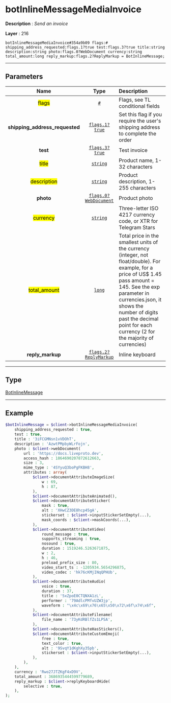 # botInlineMessageMediaInvoice

**Description** : *Send an invoice*

**Layer** : 216

```tl
botInlineMessageMediaInvoice#354a9b09 flags:# shipping_address_requested:flags.1?true test:flags.3?true title:string description:string photo:flags.0?WebDocument currency:string total_amount:long reply_markup:flags.2?ReplyMarkup = BotInlineMessage;
```

---

## Parameters

| Name | Type | Description |
| :---: | :---: | :--- |
| <mark>flags</mark> | [`#`](type/#) | Flags, see TL conditional fields |
| **shipping_address_requested** | [`flags.1?true`](type/true) | Set this flag if you require the user's shipping address to complete the order |
| **test** | [`flags.3?true`](type/true) | Test invoice |
| <mark>title</mark> | [`string`](type/string) | Product name, 1-32 characters |
| <mark>description</mark> | [`string`](type/string) | Product description, 1-255 characters |
| **photo** | [`flags.0?WebDocument`](type/WebDocument) | Product photo |
| <mark>currency</mark> | [`string`](type/string) | Three-letter ISO 4217 currency code, or XTR for Telegram Stars |
| <mark>total_amount</mark> | [`long`](type/long) | Total price in the smallest units of the currency (integer, not float/double). For example, for a price of US$ 1.45 pass amount = 145. See the exp parameter in currencies.json, it shows the number of digits past the decimal point for each currency (2 for the majority of currencies) |
| **reply_markup** | [`flags.2?ReplyMarkup`](type/ReplyMarkup) | Inline keyboard |

---

## Type

[BotInlineMessage](type/BotInlineMessage)

---

## Example

```php
$botInlineMessage = $client->botInlineMessageMediaInvoice(
	shipping_address_requested : true,
	test : true,
	title : '3iFCGMNsn1vVDOhT',
	description : 'AzwtPMpbyWLrFojn',
	photo : $client->webDocument(
		url : 'https://docs.liveproto.dev',
		access_hash : 1864690207872612663,
		size : 3,
		mime_type : '4SYyuQ3boPgFKBH8',
		attributes : array(
			$client->documentAttributeImageSize(
				w : 69,
				h : 87,
			),
			$client->documentAttributeAnimated(),
			$client->documentAttributeSticker(
				mask : true,
				alt : 'XHwCZ3DE8hcp45gA',
				stickerset : $client->inputStickerSetEmpty(...),
				mask_coords : $client->maskCoords(...),
			),
			$client->documentAttributeVideo(
				round_message : true,
				supports_streaming : true,
				nosound : true,
				duration : 1519246.5263671875,
				w : 2,
				h : 46,
				preload_prefix_size : 80,
				video_start_ts : -1205934.5654296875,
				video_codec : 'hk76cKMjINqQPHUb',
			),
			$client->documentAttributeAudio(
				voice : true,
				duration : 37,
				title : '5xZpoE0CTQNXA1zL',
				performer : '79AdlcPMfvUZW3jp',
				waveform : "\x4c\x69\x76\x65\x50\x72\x6f\x74\x6f",
			),
			$client->documentAttributeFilename(
				file_name : '73yKdRBlfZs1LPSA',
			),
			$client->documentAttributeHasStickers(),
			$client->documentAttributeCustomEmoji(
				free : true,
				text_color : true,
				alt : '9SvqY1dKghXy35pb',
				stickerset : $client->inputStickerSetEmpty(...),
			),
		),
	),
	currency : 'Rwo27JTZKgF4xD9V',
	total_amount : 3686935444599779689,
	reply_markup : $client->replyKeyboardHide(
		selective : true,
	),
);
```